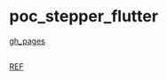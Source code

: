 # poc_stepper_flutter

[gh_pages](https://panachainy.github.io/poc-stepper-flutter/)

##

[REF](https://api.flutter.dev/flutter/material/Stepper-class.html)
